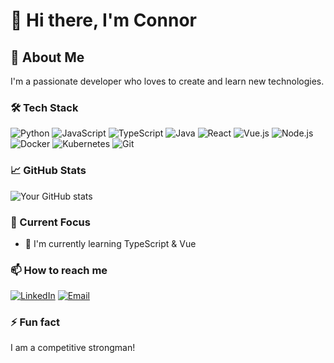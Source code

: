 # 👋 Hi there, I'm Connor

## 🚀 About Me
I'm a passionate developer who loves to create and learn new technologies.

### 🛠️ Tech Stack
![Python](https://img.shields.io/badge/-Python-3776AB?style=flat-square&logo=Python&logoColor=white)
![JavaScript](https://img.shields.io/badge/-JavaScript-F7DF1E?style=flat-square&logo=javascript&logoColor=black)
![TypeScript](https://img.shields.io/badge/-TypeScript-3178C6?style=flat-square&logo=typescript&logoColor=white)
![Java](https://img.shields.io/badge/-Java-007396?style=flat-square&logo=java&logoColor=white)
![React](https://img.shields.io/badge/-React-61DAFB?style=flat-square&logo=react&logoColor=black)
![Vue.js](https://img.shields.io/badge/-Vue.js-4FC08D?style=flat-square&logo=vue.js&logoColor=white)
![Node.js](https://img.shields.io/badge/-Node.js-339933?style=flat-square&logo=node.js&logoColor=white)
![Docker](https://img.shields.io/badge/-Docker-2496ED?style=flat-square&logo=docker&logoColor=white)
![Kubernetes](https://img.shields.io/badge/-Kubernetes-326CE5?style=flat-square&logo=kubernetes&logoColor=white)
![Git](https://img.shields.io/badge/-Git-F05032?style=flat-square&logo=git&logoColor=white)

### 📈 GitHub Stats
![Your GitHub stats](https://github-readme-stats.vercel.app/api?username=Jarnbjorn92&show_icons=true&theme=radical)

### 🎯 Current Focus
- 🌱 I'm currently learning TypeScript & Vue

### 📫 How to reach me
[![LinkedIn](https://img.shields.io/badge/-LinkedIn-0077B5?style=flat-square&logo=LinkedIn&logoColor=white)](https://www.linkedin.com/in/connor-j-fleming/)
[![Email](https://img.shields.io/badge/-Email-D14836?style=flat-square&logo=Gmail&logoColor=white)](mailto:connor.fleming1992@gmail.com)

### ⚡ Fun fact
I am a competitive strongman!
